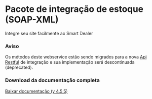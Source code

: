 # Pacote de integração de estoque (SOAP-XML)
Integre seu site facilmente ao Smart Dealer

### Aviso

Os métodos deste webservice estão sendo migrados para a nova [Api Restful](https://github.com/smartdealer/sdapi) de integração e sua implementação será descontinuada (deprecated).

### Download da documentação completa

[Baixar documentação (v 4.5.5)](https://github.com/smartdealer/sdpack/blob/master/docs/%5BSDS%5D%20Manual%20de%20Integra%C3%A7%C3%A3o%20-%20Smart%20Dealer%20Webservice%20v4.5.5.pdf)

